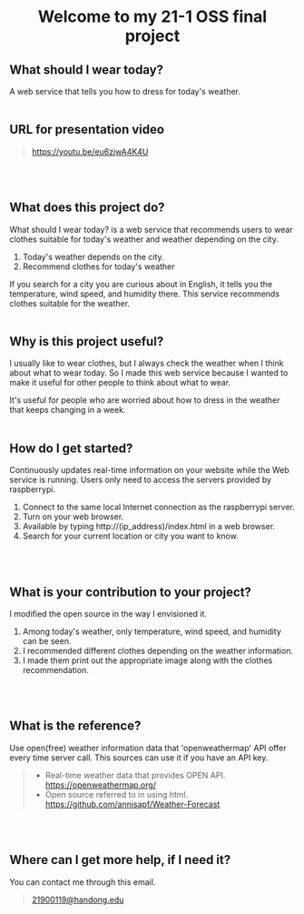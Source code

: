 
<h1 align="center">Welcome to my 21-1 OSS final project</h1>

## What should I wear today?
A web service that tells you how to dress for today's weather.
<br>
<br>

## URL for presentation video
> https://youtu.be/eu6zjwA4K4U
<br>
<br>

## What does this project do?
What should I wear today? is a web service that recommends users to wear clothes suitable for today's weather and weather depending on the city.

1. Today's weather depends on the city.
2. Recommend clothes for today's weather

If you search for a city you are curious about in English, it tells you the temperature, wind speed, and humidity there.
This service recommends clothes suitable for the weather.
<br>
<br>

## Why is this project useful?
I usually like to wear clothes, but I always check the weather when I think about what to wear today.
So I made this web service because I wanted to make it useful for other people to think about what to wear.

It's useful for people who are worried about how to dress in the weather that keeps changing in a week.
<br>
<br>

## How do I get started?
Continuously updates real-time information on your website while the Web service is running. 
Users only need to access the servers provided by raspberrypi.

1. Connect to the same local Internet connection as the raspberrypi server.
2. Turn on your web browser.
3. Available by typing http://(ip_address)/index.html in a web browser.
4. Search for your current location or city you want to know.
<br>
<br>

## What is your contribution to your project?
I modified the open source in the way I envisioned it.

1. Among today's weather, only temperature, wind speed, and humidity can be seen.
2. I recommended different clothes depending on the weather information.
3. I made them print out the appropriate image along with the clothes recommendation.
<br>
<br>

## What is the reference?
Use open(free) weather information data that 'openweathermap' API offer every time server call.
This sources can use it if you have an API key.

>- Real-time weather data that provides OPEN API.
> https://openweathermap.org/
>- Open source referred to in using html.
> https://github.com/annisapf/Weather-Forecast
<br>
<br>

## Where can I get more help, if I need it?
You can contact me through this email.
>21900119@handong.edu
<br>
<br>
